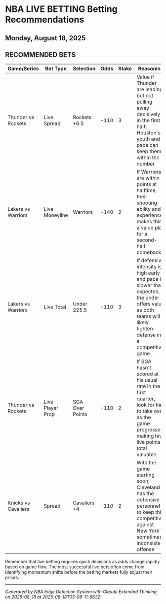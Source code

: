 # NBA LIVE BETTING Betting Recommendations
## Monday, August 18, 2025

## RECOMMENDED BETS
| Game/Series | Bet Type | Selection | Odds | Stake | Reasoning |
|-------------|----------|-----------|------|-------|-----------|
| Thunder vs Rockets | Live Spread | Rockets +6.5 | -110 | 3 | Value if Thunder are leading but not pulling away decisively in the first half; Houston's youth and pace can keep them within the number |
| Lakers vs Warriors | Live Moneyline | Warriors | +140 | 2 | If Warriors are within 5 points at halftime, their shooting ability and experience makes this a value play for a second-half comeback |
| Lakers vs Warriors | Live Total | Under 225.5 | -110 | 3 | If defensive intensity is high early and pace is slower than expected, the under offers value as both teams will likely tighten defense in a competitive game |
| Thunder vs Rockets | Live Player Prop | SGA Over Points | -110 | 2 | If SGA hasn't scored at his usual rate in the first quarter, look for him to take over as the game progresses, making his live points total valuable |
| Knicks vs Cavaliers | Spread | Cavaliers +4 | -110 | 2 | With the game starting soon, Cleveland has the defensive personnel to keep this competitive against New York's sometimes inconsistent offense |

Remember that live betting requires quick decisions as odds change rapidly based on game flow. The most successful live bets often come from identifying momentum shifts before the betting markets fully adjust their prices.

---
*Generated by NBA Edge Detection System with Claude Extended Thinking on 2025-08-18 at 2025-08-18T05-08-11-663Z*
